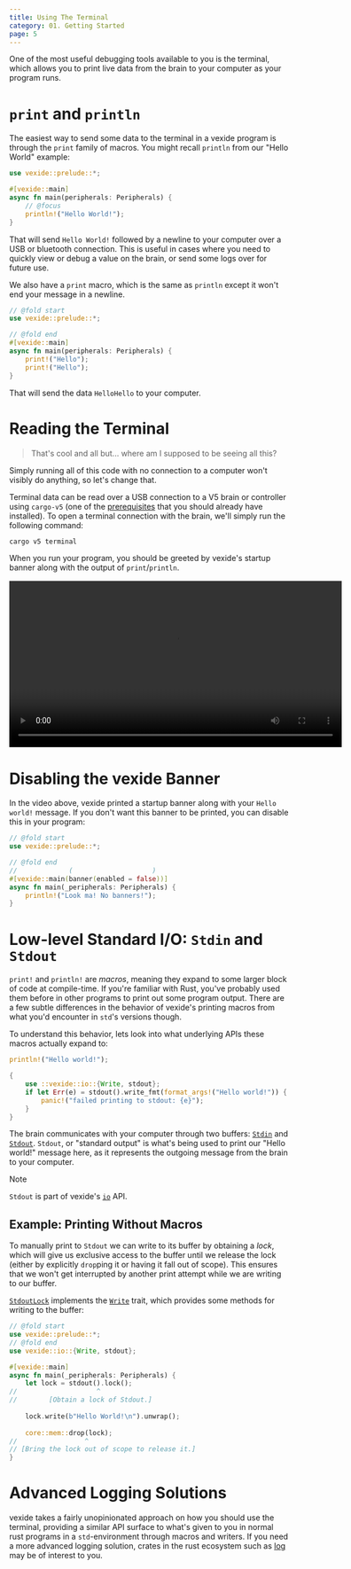 ```yaml
---
title: Using The Terminal
category: 01. Getting Started
page: 5
---
```


One of the most useful debugging tools available to you is the terminal, which allows you to print live data from the brain to your computer as your program runs.

# `print` and `println`

The easiest way to send some data to the terminal in a vexide program is through the `print` family of macros. You might recall `println` from our "Hello World" example:

```rs
use vexide::prelude::*;

#[vexide::main]
async fn main(peripherals: Peripherals) {
    // @focus
    println!("Hello World!");
}
```

That will send `Hello World!` followed by a newline to your computer over a USB or bluetooth connection. This is useful in cases where you need to quickly view or debug a value on the brain, or send some logs over for future use.

We also have a `print` macro, which is the same as `println` except it won't end your message in a newline.

```rs
// @fold start
use vexide::prelude::*;

// @fold end
#[vexide::main]
async fn main(peripherals: Peripherals) {
    print!("Hello");
    print!("Hello");
}
```

That will send the data `HelloHello` to your computer.

# Reading the Terminal

> That's cool and all but... where am I supposed to be seeing all this?

Simply running all of this code with no connection to a computer won't visibly do anything, so let's change that.

Terminal data can be read over a USB connection to a V5 brain or controller using `cargo-v5` (one of the [prerequisites](../prerequisites/) that you should already have installed). To open a terminal connection with the brain, we'll simply run the following command:

```sh
cargo v5 terminal
```

When you run your program, you should be greeted by vexide's startup banner along with the output of `print`/`println`.

<div style="margin-block-start: 16px; text-align: center">
  <video width="600" controls>
    <source src="/docs/terminal-demo.mp4" type="video/mp4">
  </video>
</div>

# Disabling the vexide Banner

In the video above, vexide printed a startup banner along with your `Hello world!` message. If you don't want this banner to be printed, you can disable this in your program:

```rs
// @fold start
use vexide::prelude::*;

// @fold end
//             (                    )
#[vexide::main(banner(enabled = false))]
async fn main(_peripherals: Peripherals) {
    println!("Look ma! No banners!");
}
```

# Low-level Standard I/O: `Stdin` and `Stdout`

`print!` and `println!` are *macros*, meaning they expand to some larger block of code at compile-time. If you're familiar with Rust, you've probably used them before in other programs to print out some program output. There are a few subtle differences in the behavior of vexide's printing macros from what you'd encounter in `std`'s versions though.

To understand this behavior, lets look into what underlying APIs these macros actually expand to:

<div class="code-split">

```rs
println!("Hello world!");
```

```rs
{
    use ::vexide::io::{Write, stdout};
    if let Err(e) = stdout().write_fmt(format_args!("Hello world!")) {
        panic!("failed printing to stdout: {e}");
    }
}
```

</div>

The brain communicates with your computer through two buffers: [`Stdin`](https://docs.rs/vexide-core/latest/vexide_core/io/struct.Stdin.html) and [`Stdout`](https://docs.rs/vexide-core/latest/vexide_core/io/struct.Stdout.html). `Stdout`, or "standard output" is what's being used to print our "Hello world!" message here, as it represents the outgoing message from the brain to your computer.

> [!NOTE]
> `Stdout` is part of vexide's [`io`](https://docs.rs/vexide-core/latest/vexide_core/io/index.html) API.

## Example: Printing Without Macros

To manually print to `Stdout` we can write to its buffer by obtaining a *lock*, which will give us exclusive access to the buffer until we release the lock (either by explicitly `drop`ping it or having it fall out of scope). This ensures that we won't get interrupted by another print attempt while we are writing to our buffer.

[`StdoutLock`](https://docs.rs/vexide-core/latest/vexide_core/io/struct.StdoutLock.html) implements the [`Write`](https://docs.rs/vexide-core/latest/vexide_core/io/trait.Write.html) trait, which provides some methods for writing to the buffer:

```rs
// @fold start
use vexide::prelude::*;
// @fold end
use vexide::io::{Write, stdout};

#[vexide::main]
async fn main(_peripherals: Peripherals) {
    let lock = stdout().lock();
//                    ^
//        [Obtain a lock of Stdout.]
  
    lock.write(b"Hello World!\n").unwrap();
    
    core::mem::drop(lock);
//                 ^
// [Bring the lock out of scope to release it.]
}
```

# Advanced Logging Solutions

vexide takes a fairly unopinionated approach on how you should use the terminal, providing a similar API surface to what's given to you in normal rust programs in a `std`-environment through macros and writers. If you need a more advanced logging solution, crates in the rust ecosystem such as [log](https://crates.io/crates/log) may be of interest to you.